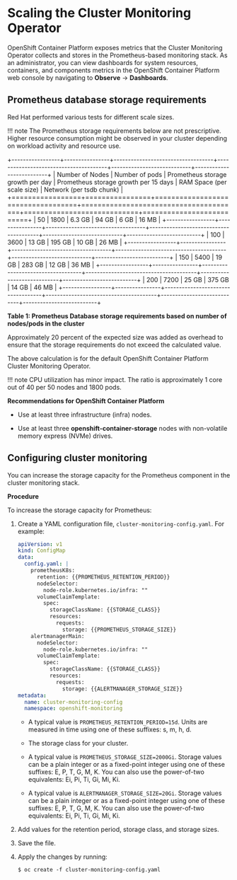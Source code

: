 # Scaling the Cluster Monitoring Operator

OpenShift Container Platform exposes metrics that the Cluster Monitoring Operator collects and stores in the Prometheus-based monitoring stack. As an administrator, you can view dashboards for system resources, containers, and components metrics in the OpenShift Container Platform web console by navigating to **Observe** → **Dashboards**.

## Prometheus database storage requirements

Red Hat performed various tests for different scale sizes.

!!! note
    The Prometheus storage requirements below are not prescriptive. Higher resource consumption might be observed in your cluster depending on workload activity and resource use.

+-----------------+----------------+-----------------------------------+---------------------------------------+----------------------------+--------------------------+
| Number of Nodes | Number of pods | Prometheus storage growth per day | Prometheus storage growth per 15 days | RAM Space (per scale size) | Network (per tsdb chunk) |
+=================+================+===================================+=======================================+============================+==========================+
| 50              | 1800           | 6.3 GB                            | 94 GB                                 | 6 GB                       | 16 MB                    |
+-----------------+----------------+-----------------------------------+---------------------------------------+----------------------------+--------------------------+
| 100             | 3600           | 13 GB                             | 195 GB                                | 10 GB                      | 26 MB                    |
+-----------------+----------------+-----------------------------------+---------------------------------------+----------------------------+--------------------------+
| 150             | 5400           | 19 GB                             | 283 GB                                | 12 GB                      | 36 MB                    |
+-----------------+----------------+-----------------------------------+---------------------------------------+----------------------------+--------------------------+
| 200             | 7200           | 25 GB                             | 375 GB                                | 14 GB                      | 46 MB                    |
+-----------------+----------------+-----------------------------------+---------------------------------------+----------------------------+--------------------------+

**Table 1: Prometheus Database storage requirements based on number of nodes/pods in the cluster**

Approximately 20 percent of the expected size was added as overhead to ensure that the storage requirements do not exceed the calculated value.

The above calculation is for the default OpenShift Container Platform Cluster Monitoring Operator.

!!! note
    CPU utilization has minor impact. The ratio is approximately 1 core out of 40 per 50 nodes and 1800 pods.

**Recommendations for OpenShift Container Platform**

-   Use at least three infrastructure (infra) nodes.

-   Use at least three **openshift-container-storage** nodes with non-volatile memory express (NVMe) drives.

## Configuring cluster monitoring

You can increase the storage capacity for the Prometheus component in the cluster monitoring stack.

**Procedure**

To increase the storage capacity for Prometheus:

1.  Create a YAML configuration file, `cluster-monitoring-config.yaml`. For example:

    ``` yaml
    apiVersion: v1
    kind: ConfigMap
    data:
      config.yaml: |
        prometheusK8s:
          retention: {{PROMETHEUS_RETENTION_PERIOD}} 
          nodeSelector:
            node-role.kubernetes.io/infra: ""
          volumeClaimTemplate:
            spec:
              storageClassName: {{STORAGE_CLASS}} 
              resources:
                requests:
                  storage: {{PROMETHEUS_STORAGE_SIZE}} 
        alertmanagerMain:
          nodeSelector:
            node-role.kubernetes.io/infra: ""
          volumeClaimTemplate:
            spec:
              storageClassName: {{STORAGE_CLASS}} 
              resources:
                requests:
                  storage: {{ALERTMANAGER_STORAGE_SIZE}} 
    metadata:
      name: cluster-monitoring-config
      namespace: openshift-monitoring
    ```

    -   A typical value is `PROMETHEUS_RETENTION_PERIOD=15d`. Units are measured in time using one of these suffixes: s, m, h, d.

    -   The storage class for your cluster.

    -   A typical value is `PROMETHEUS_STORAGE_SIZE=2000Gi`. Storage values can be a plain integer or as a fixed-point integer using one of these suffixes: E, P, T, G, M, K. You can also use the power-of-two equivalents: Ei, Pi, Ti, Gi, Mi, Ki.

    -   A typical value is `ALERTMANAGER_STORAGE_SIZE=20Gi`. Storage values can be a plain integer or as a fixed-point integer using one of these suffixes: E, P, T, G, M, K. You can also use the power-of-two equivalents: Ei, Pi, Ti, Gi, Mi, Ki.

2.  Add values for the retention period, storage class, and storage sizes.

3.  Save the file.

4.  Apply the changes by running:

    ``` terminal
    $ oc create -f cluster-monitoring-config.yaml
    ```
